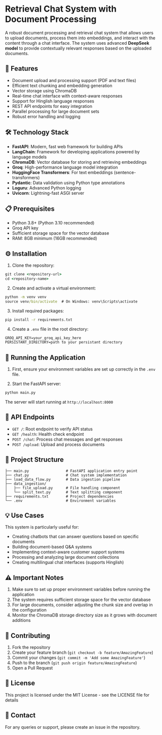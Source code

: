 # Retrieval Chat System with Document Processing

A robust document processing and retrieval chat system that allows users to upload documents, process them into embeddings, and interact with the content through a chat interface. The system uses advanced **DeepSeek model** to provide contextually relevant responses based on the uploaded documents.

## 🚀 Features

- Document upload and processing support (PDF and text files)
- Efficient text chunking and embedding generation
- Vector storage using ChromaDB
- Real-time chat interface with context-aware responses
- Support for Hinglish language responses
- REST API endpoints for easy integration
- Parallel processing for large document sets
- Robust error handling and logging

## 🛠️ Technology Stack

- **FastAPI**: Modern, fast web framework for building APIs
- **LangChain**: Framework for developing applications powered by language models
- **ChromaDB**: Vector database for storing and retrieving embeddings
- **Groq**: High-performance language model integration
- **HuggingFace Transformers**: For text embeddings (sentence-transformers)
- **Pydantic**: Data validation using Python type annotations
- **Loguru**: Advanced Python logging
- **Uvicorn**: Lightning-fast ASGI server

## 📋 Prerequisites

- Python 3.8+ (Python 3.10 recommended)
- Groq API key
- Sufficient storage space for the vector database
- RAM: 8GB minimum (16GB recommended)

## ⚙️ Installation

1. Clone the repository:
```cmd
git clone <repository-url>
cd <repository-name>
```

2. Create and activate a virtual environment:
```cmd
python -m venv venv
source venv/bin/activate  # On Windows: venv\Scripts\activate
```

3. Install required packages:
```cmd
pip install -r requirements.txt
```

4. Create a `.env` file in the root directory:
```cmd
GROQ_API_KEY=your_groq_api_key_here
PERSISTANT_DIRECTORY=path to your persistant directory
```

## 🚦 Running the Application

1. First, ensure your environment variables are set up correctly in the `.env` file.

2. Start the FastAPI server:
```cmd
python main.py
```

The server will start running at `http://localhost:8000`

## 🔄 API Endpoints

- `GET /`: Root endpoint to verify API status
- `GET /health`: Health check endpoint
- `POST /chat`: Process chat messages and get responses
- `POST /upload`: Upload and process documents

## 📁 Project Structure

```
├── main.py                 # FastAPI application entry point
├── chat.py                 # Chat system implementation
├── load_data_flow.py       # Data ingestion pipeline
├── data_ingestion/
│   ├── file_upload.py      # File handling component
│   └── split_text.py       # Text splitting component
├── requirements.txt        # Project dependencies
└── .env                    # Environment variables
```

## 💡 Use Cases

This system is particularly useful for:
- Creating chatbots that can answer questions based on specific documents
- Building document-based Q&A systems
- Implementing context-aware customer support systems
- Processing and analyzing large document collections
- Creating multilingual chat interfaces (supports Hinglish)

## ⚠️ Important Notes

1. Make sure to set up proper environment variables before running the application
2. The system requires sufficient storage space for the vector database
3. For large documents, consider adjusting the chunk size and overlap in the configuration
4. Monitor the ChromaDB storage directory size as it grows with document additions

## 🤝 Contributing

1. Fork the repository
2. Create your feature branch (`git checkout -b feature/AmazingFeature`)
3. Commit your changes (`git commit -m 'Add some AmazingFeature'`)
4. Push to the branch (`git push origin feature/AmazingFeature`)
5. Open a Pull Request

## 📝 License

This project is licensed under the MIT License - see the LICENSE file for details

## 📧 Contact

For any queries or support, please create an issue in the repository.